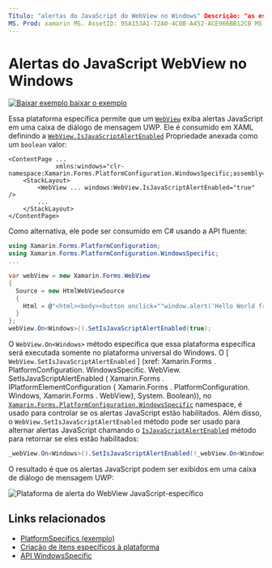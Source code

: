 ```yaml
---
Título: "alertas do JavaScript do WebView no Windows" Descrição: "as especificações da plataforma permitem consumir funcionalidade que só está disponível em uma plataforma específica, sem implementar renderizadores ou efeitos personalizados. Este artigo explica como consumir a plataforma Windows específica que permite que um WebView exiba alertas JavaScript em uma caixa de diálogo de mensagem UWP. "
MS. Prod: xamarin MS. AssetID: 95A153A1-72A0-4C0B-A452-ACE966BB12CB MS. Technology: xamarin-Forms autor: davidbritch MS. Author: dabritch MS. Date: 10/24/2018 no-loc: [ Xamarin.Forms , Xamarin.Essentials ]
---
```


# <a name="webview-javascript-alerts-on-windows"></a>Alertas do JavaScript WebView no Windows

[![Baixar exemplo ](~/media/shared/download.png) baixar o exemplo](https://docs.microsoft.com/samples/xamarin/xamarin-forms-samples/userinterface-platformspecifics)

Essa plataforma específica permite que um [`WebView`](xref:Xamarin.Forms.WebView) exiba alertas JavaScript em uma caixa de diálogo de mensagem UWP. Ele é consumido em XAML definindo a [`WebView.IsJavaScriptAlertEnabled`](xref:Xamarin.Forms.PlatformConfiguration.WindowsSpecific.WebView.IsJavaScriptAlertEnabledProperty) Propriedade anexada como um `boolean` valor:

```xaml
<ContentPage ...
             xmlns:windows="clr-namespace:Xamarin.Forms.PlatformConfiguration.WindowsSpecific;assembly=Xamarin.Forms.Core">
    <StackLayout>
        <WebView ... windows:WebView.IsJavaScriptAlertEnabled="true" />
        ...
    </StackLayout>
</ContentPage>
```

Como alternativa, ele pode ser consumido em C# usando a API fluente:

```csharp
using Xamarin.Forms.PlatformConfiguration;
using Xamarin.Forms.PlatformConfiguration.WindowsSpecific;
...

var webView = new Xamarin.Forms.WebView
{
  Source = new HtmlWebViewSource
  {
    Html = @"<html><body><button onclick=""window.alert('Hello World from JavaScript');"">Click Me</button></body></html>"
  }
};
webView.On<Windows>().SetIsJavaScriptAlertEnabled(true);
```

O `WebView.On<Windows>` método especifica que essa plataforma específica será executada somente no plataforma universal do Windows. O [ `WebView.SetIsJavaScriptAlertEnabled` ] (xref: Xamarin.Forms . PlatformConfiguration. WindowsSpecific. WebView. SetIsJavaScriptAlertEnabled ( Xamarin.Forms . IPlatformElementConfiguration { Xamarin.Forms . PlatformConfiguration. Windows, Xamarin.Forms . WebView}, System. Boolean)), no [`Xamarin.Forms.PlatformConfiguration.WindowsSpecific`](xref:Xamarin.Forms.PlatformConfiguration.WindowsSpecific) namespace, é usado para controlar se os alertas JavaScript estão habilitados. Além disso, o `WebView.SetIsJavaScriptAlertEnabled` método pode ser usado para alternar alertas JavaScript chamando o [`IsJavaScriptAlertEnabled`](xref:Xamarin.Forms.PlatformConfiguration.WindowsSpecific.WebView.IsJavaScriptAlertEnabled*) método para retornar se eles estão habilitados:

```csharp
_webView.On<Windows>().SetIsJavaScriptAlertEnabled(!_webView.On<Windows>().IsJavaScriptAlertEnabled());
```

O resultado é que os alertas JavaScript podem ser exibidos em uma caixa de diálogo de mensagem UWP:

![Plataforma de alerta do WebView JavaScript-específico](webview-javascript-alert-images/webview-javascript-alert.png "Plataforma de alerta do WebView JavaScript-específico")

## <a name="related-links"></a>Links relacionados

- [PlatformSpecifics (exemplo)](https://docs.microsoft.com/samples/xamarin/xamarin-forms-samples/userinterface-platformspecifics)
- [Criação de itens específicos à plataforma](~/xamarin-forms/platform/platform-specifics/index.md#creating-platform-specifics)
- [API WindowsSpecific](xref:Xamarin.Forms.PlatformConfiguration.WindowsSpecific)
